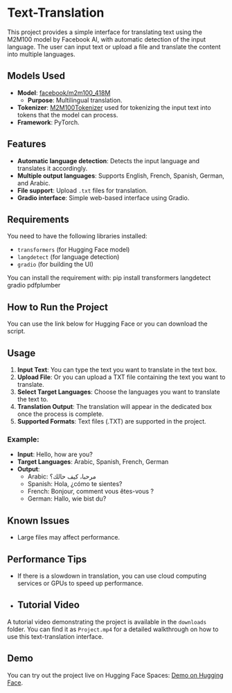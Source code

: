 # Text-Translation

This project provides a simple interface for translating text using the M2M100 model by Facebook AI, with automatic detection of the input language. The user can input text or upload a file and translate the content into multiple languages.

## Models Used
- **Model**: [facebook/m2m100_418M](https://huggingface.co/facebook/m2m100_418M)
  - **Purpose**: Multilingual translation.
- **Tokenizer**: [M2M100Tokenizer](https://huggingface.co/transformers/model_doc/m2m_100.html) used for tokenizing the input text into tokens that the model can process.
- **Framework**: PyTorch.

## Features
- **Automatic language detection**: Detects the input language and translates it accordingly.
- **Multiple output languages**: Supports English, French, Spanish, German, and Arabic.
- **File support**: Upload `.txt` files for translation.
- **Gradio interface**: Simple web-based interface using Gradio.

## Requirements
You need to have the following libraries installed:
- `transformers` (for Hugging Face model)
- `langdetect` (for language detection)
- `gradio` (for building the UI)

You can install the requirement with:
pip install transformers langdetect gradio pdfplumber


## How to Run the Project
You can use the link below for Hugging Face or you can download the script.

## Usage
1. **Input Text**: You can type the text you want to translate in the text box.
2. **Upload File**: Or you can upload a TXT file containing the text you want to translate.
3. **Select Target Languages**: Choose the languages you want to translate the text to.
4. **Translation Output**: The translation will appear in the dedicated box once the process is complete.
5. **Supported Formats**: Text files (.TXT) are supported in the project.

### Example:
- **Input**: Hello, how are you?
- **Target Languages**: Arabic, Spanish, French, German
- **Output**:
  - Arabic: مرحبا، كيف حالك؟
  - Spanish: Hola, ¿cómo te sientes?
  - French: Bonjour, comment vous êtes-vous ?
  - German: Hallo, wie bist du?

## Known Issues
- Large files may affect performance.

## Performance Tips
- If there is a slowdown in translation, you can use cloud computing services or GPUs to speed up performance.

- ## Tutorial Video

A tutorial video demonstrating the project is available in the `downloads` folder. You can find it as `Project.mp4` for a detailed walkthrough on how to use this text-translation interface.


## Demo
You can try out the project live on Hugging Face Spaces: [Demo on Hugging Face](https://huggingface.co/spaces/Yaz1-e/Project_1).
